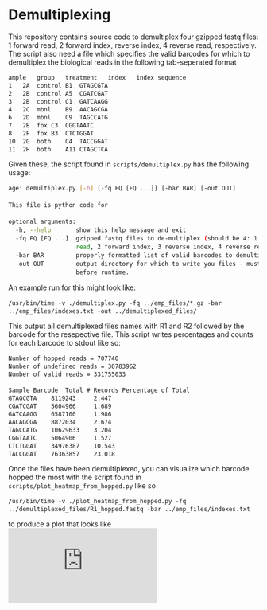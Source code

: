 # Demultiplexing

This repository contains source code to demultiplex four gzipped fastq files: 1 forward read, 2 forward index, reverse index, 4 reverse read, respectively.
The script also need a file which specifies the valid barcodes for which to demultiplex the biological reads in the following tab-seperated format

```
ample   group   treatment   index   index sequence
1   2A  control B1  GTAGCGTA
2   2B  control A5  CGATCGAT
3   2B  control C1  GATCAAGG
4   2C  mbnl    B9  AACAGCGA
6   2D  mbnl    C9  TAGCCATG
7   2E  fox C3  CGGTAATC
8   2F  fox B3  CTCTGGAT
10  2G  both    C4  TACCGGAT
11  2H  both    A11 CTAGCTCA
```

Given these, the script found in `scripts/demultiplex.py` has the following usage:

```bash
age: demultiplex.py [-h] [-fq FQ [FQ ...]] [-bar BAR] [-out OUT]

This file is python code for

optional arguments:
  -h, --help       show this help message and exit
  -fq FQ [FQ ...]  gzipped fastq files to de-multiplex (should be 4: 1 forward
                   read, 2 forward index, 3 reverse index, 4 reverse read)
  -bar BAR         properly formatted list of valid barcodes to demultiplex.
  -out OUT         output directory for which to write you files - must exist
                   before runtime.
```

An example run for this might look like:

```
/usr/bin/time -v ./demultiplex.py -fq ../emp_files/*.gz -bar ../emp_files/indexes.txt -out ../demultiplexed_files/
```

This output all demultiplexed files names with R1 and R2 followed by the barcode for the resepective file.
This script writes percentages and counts for each barcode to stdout like so:

```
Number of hopped reads = 707740
Number of undefined reads = 30783962
Number of valid reads = 331755033

Sample Barcode  Total # Records Percentage of Total
GTAGCGTA    8119243     2.447
CGATCGAT    5604966     1.689
GATCAAGG    6587100     1.986
AACAGCGA    8872034     2.674
TAGCCATG    10629633    3.204
CGGTAATC    5064906     1.527
CTCTGGAT    34976387    10.543
TACCGGAT    76363857    23.018
```

Once the files have been demultiplexed, you can visualize which barcode hopped the most with the script found in `scripts/plot_heatmap_from_hopped.py` like so

```
/usr/bin/time -v ./plot_heatmap_from_hopped.py -fq ../demultiplexed_files/R1_hopped.fastq -bar ../emp_files/indexes.txt
```

to produce a plot that looks like ![This](https://github.com/2019-bgmp/demultiplexing-jgallowa07/blob/master/plots/heatmap.pdf)

